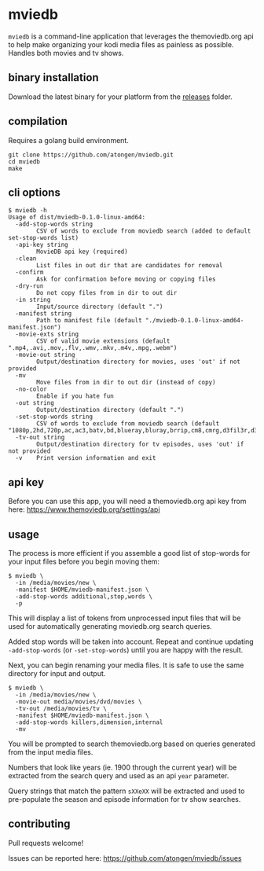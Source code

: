 # mviedb

`mviedb` is a command-line application that leverages the themoviedb.org api to help make organizing
your kodi media files as painless as possible. Handles both movies and tv shows.

## binary installation

Download the latest binary for your platform from the [releases](https://github.com/atongen/mviedb/releases) folder.

## compilation

Requires a golang build environment.

```
git clone https://github.com/atongen/mviedb.git
cd mviedb
make
```

## cli options

```
$ mviedb -h
Usage of dist/mviedb-0.1.0-linux-amd64:
  -add-stop-words string
    	CSV of words to exclude from moviedb search (added to default set-stop-words list)
  -api-key string
    	MovieDB api key (required)
  -clean
    	List files in out dir that are candidates for removal
  -confirm
    	Ask for confirmation before moving or copying files
  -dry-run
    	Do not copy files from in dir to out dir
  -in string
    	Input/source directory (default ".")
  -manifest string
    	Path to manifest file (default "./mviedb-0.1.0-linux-amd64-manifest.json")
  -movie-exts string
    	CSV of valid movie extensions (default ".mp4,.avi,.mov,.flv,.wmv,.mkv,.m4v,.mpg,.webm")
  -movie-out string
    	Output/destination directory for movies, uses 'out' if not provided
  -mv
    	Move files from in dir to out dir (instead of copy)
  -no-color
    	Enable if you hate fun
  -out string
    	Output/destination directory (default ".")
  -set-stop-words string
    	CSV of words to exclude from moviedb search (default "1080p,2hd,720p,ac,ac3,batv,bd,blueray,bluray,brrip,cm8,cmrg,d3fil3r,d3g,dd5,dl,dsc,dvdrip,dvds,dvdscr,evo,flawl3ss,h264,hc,hdrip,hdtv,hevc,hive,hq,ipt,misc,mtg,proper,rip,srt,tv,tvnrg,web,x0r,x264,x265,xvid")
  -tv-out string
    	Output/destination directory for tv episodes, uses 'out' if not provided
  -v	Print version information and exit
```

## api key

Before you can use this app, you will need a themoviedb.org api key from here: https://www.themoviedb.org/settings/api

## usage

The process is more efficient if you assemble a good list of stop-words for your input files before you begin moving them:

```
$ mviedb \
  -in /media/movies/new \
  -manifest $HOME/mviedb-manifest.json \
  -add-stop-words additional,stop,words \
  -p
```

This will display a list of tokens from unprocessed input files that will be used for automatically generating moviedb.org search queries.

Added stop words will be taken into account. Repeat and continue updating `-add-stop-words` (or `-set-stop-words`) until you are happy with the result.

Next, you can begin renaming your media files. It is safe to use the same directory for input and output.

```
$ mviedb \
  -in /media/movies/new \
  -movie-out media/movies/dvd/movies \
  -tv-out /media/movies/tv \
  -manifest $HOME/mviedb-manifest.json \
  -add-stop-words killers,dimension,internal
  -mv
```

You will be prompted to search themoviedb.org based on queries generated from the input media files.

Numbers that look like years (ie. 1900 through the current year) will be extracted from the search query and used as an api `year` parameter.

Query strings that match the pattern `sXXeXX` will be extracted and used to pre-populate the season and episode information for tv show searches.

## contributing

Pull requests welcome!

Issues can be reported here: https://github.com/atongen/mviedb/issues
